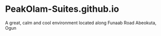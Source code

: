 # PeakOlam-Suites.github.io
A great, calm and cool environment located along Funaab Road Abeokuta, Ogun
